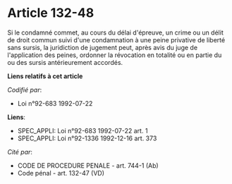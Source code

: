 # Article 132-48

Si le condamné commet, au cours du délai d'épreuve, un crime ou un délit de droit commun suivi d'une condamnation à une peine
privative de liberté sans sursis, la juridiction de jugement peut, après avis du juge de l'application des peines, ordonner
la révocation en totalité ou en partie du ou des sursis antérieurement accordés.

**Liens relatifs à cet article**

_Codifié par_:

  - Loi n°92-683 1992-07-22

**Liens**:

  - SPEC_APPLI: Loi n°92-683 1992-07-22 art. 1
  - SPEC_APPLI: Loi n°92-1336 1992-12-16 art. 373

_Cité par_:

  - CODE DE PROCEDURE PENALE - art. 744-1 (Ab)
  - Code pénal - art. 132-47 (VD)
